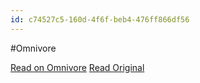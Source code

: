 ```yaml
---
id: c74527c5-160d-4f6f-beb4-476ff866df56
---
```


#Omnivore

[Read on Omnivore](https://omnivore.app/me/cfahlgren-1-natural-sql-a-series-of-top-performing-text-to-sql-l-18d7fee0dc1)
[Read Original](https://github.com/cfahlgren1/natural-sql)


